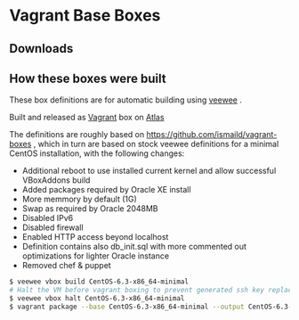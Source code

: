 # Vagrant Base Boxes

## Downloads

## How these boxes were built

These box definitions are for automatic building using [veewee](https://github.com/jedi4ever/veewee) .

Built and released as [Vagrant](https://www.vagrantup.com/) box on [Atlas](https://atlas.hashicorp.com/woznial/boxes/centos-6.3-oracle-xe)

The definitions are roughly based on https://github.com/ismaild/vagrant-boxes , which in turn are based on stock veewee definitions for a minimal CentOS installation, with the following changes:
* Additional reboot to use installed current kernel and allow successful VBoxAddons build
* Added packages required by Oracle XE install
* More memmory by default (1G)
* Swap as required by Oracle 2048MB
* Disabled IPv6
* Disabled firewall
* Enabled HTTP access beyond localhost
* Definition contains also db_init.sql with more commented out optimizations for lighter Oracle instance
* Removed chef & puppet

```sh
$ veewee vbox build CentOS-6.3-x86_64-minimal
# Halt the VM before vagrant boxing to prevent generated ssh key replacing default vagrant key
$ veewee vbox halt CentOS-6.3-x86_64-minimal
$ vagrant package --base CentOS-6.3-x86_64-minimal --output CentOS-6.3-x86_64-.box
```
